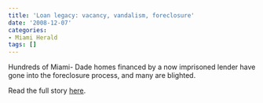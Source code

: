 ```yaml
---
title: 'Loan legacy: vacancy, vandalism, foreclosure'
date: '2008-12-07'
categories:
- Miami Herald
tags: []
---
```

Hundreds of Miami- Dade homes financed by a now imprisoned lender have gone into the foreclosure process, and many are blighted.

Read the full story [here](http://www.miamiherald.com/news/special-reports/borrowers-betrayed/article1932339.html).